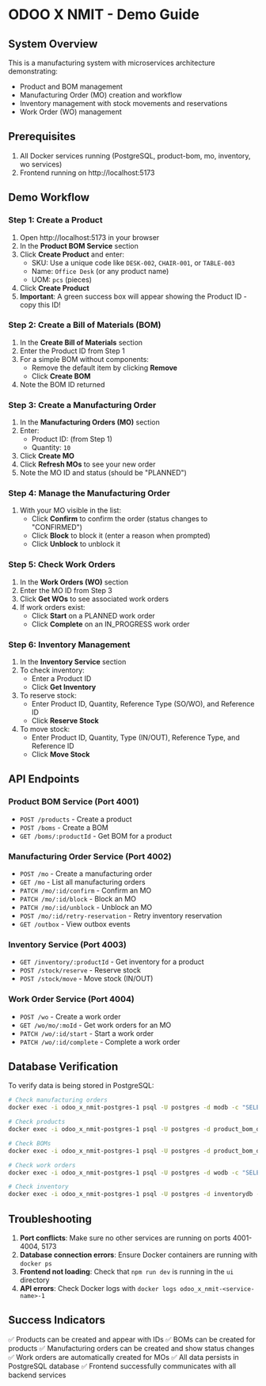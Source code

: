 # ODOO X NMIT - Demo Guide

## System Overview
This is a manufacturing system with microservices architecture demonstrating:
- Product and BOM management
- Manufacturing Order (MO) creation and workflow
- Inventory management with stock movements and reservations
- Work Order (WO) management

## Prerequisites
1. All Docker services running (PostgreSQL, product-bom, mo, inventory, wo services)
2. Frontend running on http://localhost:5173

## Demo Workflow

### Step 1: Create a Product
1. Open http://localhost:5173 in your browser
2. In the **Product BOM Service** section
3. Click **Create Product** and enter:
   - SKU: Use a unique code like `DESK-002`, `CHAIR-001`, or `TABLE-003`
   - Name: `Office Desk` (or any product name)
   - UOM: `pcs` (pieces)
4. Click **Create Product**
5. **Important**: A green success box will appear showing the Product ID - copy this ID!

### Step 2: Create a Bill of Materials (BOM)
1. In the **Create Bill of Materials** section
2. Enter the Product ID from Step 1
3. For a simple BOM without components:
   - Remove the default item by clicking **Remove**
   - Click **Create BOM**
4. Note the BOM ID returned

### Step 3: Create a Manufacturing Order
1. In the **Manufacturing Orders (MO)** section
2. Enter:
   - Product ID: (from Step 1)
   - Quantity: `10`
3. Click **Create MO**
4. Click **Refresh MOs** to see your new order
5. Note the MO ID and status (should be "PLANNED")

### Step 4: Manage the Manufacturing Order
1. With your MO visible in the list:
   - Click **Confirm** to confirm the order (status changes to "CONFIRMED")
   - Click **Block** to block it (enter a reason when prompted)
   - Click **Unblock** to unblock it

### Step 5: Check Work Orders
1. In the **Work Orders (WO)** section
2. Enter the MO ID from Step 3
3. Click **Get WOs** to see associated work orders
4. If work orders exist:
   - Click **Start** on a PLANNED work order
   - Click **Complete** on an IN_PROGRESS work order

### Step 6: Inventory Management
1. In the **Inventory Service** section
2. To check inventory:
   - Enter a Product ID
   - Click **Get Inventory**
3. To reserve stock:
   - Enter Product ID, Quantity, Reference Type (SO/WO), and Reference ID
   - Click **Reserve Stock**
4. To move stock:
   - Enter Product ID, Quantity, Type (IN/OUT), Reference Type, and Reference ID
   - Click **Move Stock**

## API Endpoints

### Product BOM Service (Port 4001)
- `POST /products` - Create a product
- `POST /boms` - Create a BOM
- `GET /boms/:productId` - Get BOM for a product

### Manufacturing Order Service (Port 4002)
- `POST /mo` - Create a manufacturing order
- `GET /mo` - List all manufacturing orders
- `PATCH /mo/:id/confirm` - Confirm an MO
- `PATCH /mo/:id/block` - Block an MO
- `PATCH /mo/:id/unblock` - Unblock an MO
- `POST /mo/:id/retry-reservation` - Retry inventory reservation
- `GET /outbox` - View outbox events

### Inventory Service (Port 4003)
- `GET /inventory/:productId` - Get inventory for a product
- `POST /stock/reserve` - Reserve stock
- `POST /stock/move` - Move stock (IN/OUT)

### Work Order Service (Port 4004)
- `POST /wo` - Create a work order
- `GET /wo/mo/:moId` - Get work orders for an MO
- `PATCH /wo/:id/start` - Start a work order
- `PATCH /wo/:id/complete` - Complete a work order

## Database Verification

To verify data is being stored in PostgreSQL:

```bash
# Check manufacturing orders
docker exec -i odoo_x_nmit-postgres-1 psql -U postgres -d modb -c "SELECT mo_number, product_id, quantity, status FROM manufacturing_orders;"

# Check products
docker exec -i odoo_x_nmit-postgres-1 psql -U postgres -d product_bom_db -c "SELECT sku, name, uom FROM products;"

# Check BOMs
docker exec -i odoo_x_nmit-postgres-1 psql -U postgres -d product_bom_db -c "SELECT id, product_id, is_active FROM boms;"

# Check work orders
docker exec -i odoo_x_nmit-postgres-1 psql -U postgres -d wodb -c "SELECT id, mo_id, operation_name, status FROM work_orders;"

# Check inventory
docker exec -i odoo_x_nmit-postgres-1 psql -U postgres -d inventorydb -c "SELECT product_id, on_hand, available, reserved FROM inventory;"
```

## Troubleshooting

1. **Port conflicts**: Make sure no other services are running on ports 4001-4004, 5173
2. **Database connection errors**: Ensure Docker containers are running with `docker ps`
3. **Frontend not loading**: Check that `npm run dev` is running in the `ui` directory
4. **API errors**: Check Docker logs with `docker logs odoo_x_nmit-<service-name>-1`

## Success Indicators

✅ Products can be created and appear with IDs
✅ BOMs can be created for products
✅ Manufacturing orders can be created and show status changes
✅ Work orders are automatically created for MOs
✅ All data persists in PostgreSQL database
✅ Frontend successfully communicates with all backend services

